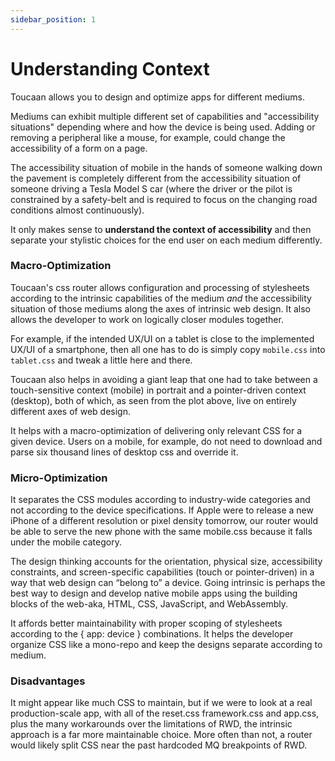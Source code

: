 ```yaml
---
sidebar_position: 1
---
```


# Understanding Context

Toucaan allows you to design and optimize apps for different mediums. 

Mediums can exhibit multiple different set of capabilities and "accessibility situations" depending where and how the device is being used. Adding or removing a peripheral like a mouse, for example, could change the accessibility of a form on a page. 

The accessibility situation of mobile in the hands of someone walking down the pavement is completely different from the accessibility situation of someone driving a Tesla Model S car (where the driver or the pilot is constrained by a safety-belt and is required to focus on the changing road conditions almost continuously). 

It only makes sense to **understand the context of accessibility** and then separate your stylistic choices for the end user on each medium differently. 


### Macro-Optimization

Toucaan's css router allows configuration and processing of stylesheets according to the intrinsic capabilities of the medium _and_ the accessibility situation of those mediums along the axes of intrinsic web design. It also allows the developer to work on logically closer modules together. 

For example, if the intended UX/UI on a tablet is close to the implemented UX/UI of a smartphone, then all one has to do is simply copy `mobile.css` into `tablet.css` and tweak a little here and there. 

Toucaan also helps in avoiding a giant leap that one had to take between a touch-sensitive context (mobile) in portrait  and a pointer-driven context (desktop), both of which, as seen from the plot above, live on entirely different axes of web design.

It helps with a macro-optimization of delivering only relevant CSS for a given device. Users on a mobile, for example, do not need to download and parse six thousand lines of desktop css and override it.

### Micro-Optimization
It separates the CSS modules according to industry-wide categories and not according to the device specifications. If Apple were to release a new iPhone of a different resolution or pixel density tomorrow, our router would be able to serve the new phone with the same mobile.css because it falls under the mobile category.

The design thinking accounts for the orientation, physical size, accessibility constraints, and screen-specific capabilities (touch or pointer-driven) in a way that web design can “belong to” a device. Going intrinsic is perhaps the best way to design and develop native mobile apps using the building blocks of the web-aka, HTML, CSS, JavaScript, and WebAssembly.

It affords better maintainability with proper scoping of stylesheets according to the { app: device } combinations. It helps the developer organize CSS like a mono-repo and keep the designs separate according to medium.

### Disadvantages
It might appear like much CSS to maintain, but if we were to look at a real production-scale app, with all of the reset.css framework.css and app.css, plus the many workarounds over the limitations of RWD, the intrinsic approach is a far more maintainable choice. More often than not, a router would likely split CSS near the past hardcoded MQ breakpoints of RWD.